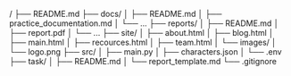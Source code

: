 /
├── README.md
├── docs/
│   ├── README.md
│   ├── practice_documentation.md
│   └── ...
├── reports/
│   ├── README.md
│   ├── report.pdf
│   └── ...
├── site/
│   ├── about.html
│   ├── blog.html
│   ├── main.html
│   ├── recources.html
│   ├── team.html
│   └── images/
│       └── logo.png
├── src/
│   ├── main.py
│   ├── characters.json
│   └── .env
├── task/
│   ├── README.md
│   └── report_template.md
└── .gitignore
